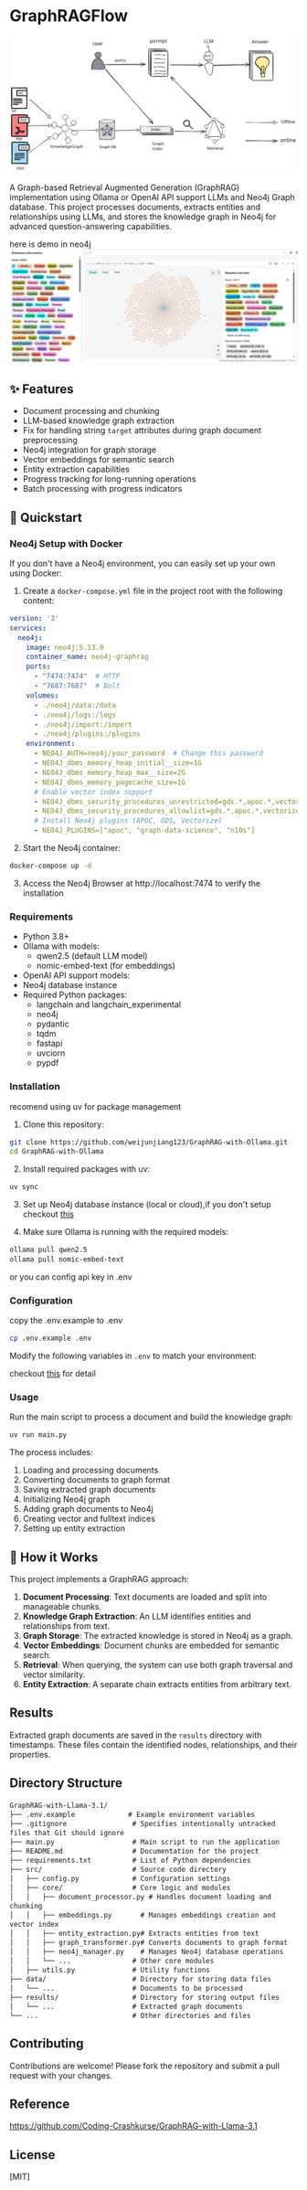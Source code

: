 # GraphRAGFlow
![images](./asset/GraphPipeline.svg)

A Graph-based Retrieval Augmented Generation (GraphRAG) implementation using Ollama or OpenAI API support LLMs and Neo4j Graph database. This project processes documents, extracts entities and relationships using LLMs, and stores the knowledge graph in Neo4j for advanced question-answering capabilities.

here is demo in neo4j
![images](./asset/show.png)

## ✨ Features

- Document processing and chunking
- LLM-based knowledge graph extraction
- Fix for handling string `target` attributes during graph document preprocessing
- Neo4j integration for graph storage
- Vector embeddings for semantic search
- Entity extraction capabilities
- Progress tracking for long-running operations
- Batch processing with progress indicators

## 🚀 Quickstart

### Neo4j Setup with Docker

If you don't have a Neo4j environment, you can easily set up your own using Docker:

1. Create a `docker-compose.yml` file in the project root with the following content:

```yaml
version: '3'
services:
  neo4j:
    image: neo4j:5.13.0
    container_name: neo4j-graphrag
    ports:
      - "7474:7474"  # HTTP
      - "7687:7687"  # Bolt
    volumes:
      - ./neo4j/data:/data
      - ./neo4j/logs:/logs
      - ./neo4j/import:/import
      - ./neo4j/plugins:/plugins
    environment:
      - NEO4J_AUTH=neo4j/your_password  # Change this password
      - NEO4J_dbms_memory_heap_initial__size=1G
      - NEO4J_dbms_memory_heap_max__size=2G
      - NEO4J_dbms_memory_pagecache_size=1G
      # Enable vector index support
      - NEO4J_dbms_security_procedures_unrestricted=gds.*,apoc.*,vectorize.*
      - NEO4J_dbms_security_procedures_allowlist=gds.*,apoc.*,vectorize.*
      # Install Neo4j plugins (APOC, GDS, Vectorize)
      - NEO4J_PLUGINS=["apoc", "graph-data-science", "n10s"]
```

2. Start the Neo4j container:

``` bash
docker-compose up -d
```

3. Access the Neo4j Browser at http://localhost:7474 to verify the installation

### Requirements

- Python 3.8+
- Ollama with models:
  - qwen2.5 (default LLM model)
  - nomic-embed-text (for embeddings)
- OpenAI API support models:
- Neo4j database instance
- Required Python packages:
  - langchain and langchain_experimental
  - neo4j
  - pydantic
  - tqdm
  - fastapi
  - uvciorn
  - pypdf


### Installation

recomend using uv for package management

1. Clone this repository:
```bash
git clone https://github.com/weijunjiang123/GraphRAG-with-Ollama.git
cd GraphRAG-with-Ollama
```

2. Install required packages with uv:
```bash
uv sync
```

3. Set up Neo4j database instance (local or cloud),if you don't setup checkout [this](#neo4j-setup-with-docker)

4. Make sure Ollama is running with the required models:

```bash
ollama pull qwen2.5
ollama pull nomic-embed-text
```

or you can config api key in .env

### Configuration

copy the .env.example to .env

```sh
cp .env.example .env
```

Modify the following variables in `.env` to match your environment: 

checkout [this](/.env.example) for detail


### Usage

Run the main script to process a document and build the knowledge graph:

```bash
uv run main.py
```

The process includes:
1. Loading and processing documents
2. Converting documents to graph format
3. Saving extracted graph documents
4. Initializing Neo4j graph
5. Adding graph documents to Neo4j
6. Creating vector and fulltext indices
7. Setting up entity extraction

## 🔧 How it Works

This project implements a GraphRAG approach:

1. **Document Processing**: Text documents are loaded and split into manageable chunks.
2. **Knowledge Graph Extraction**: An LLM identifies entities and relationships from text.
3. **Graph Storage**: The extracted knowledge is stored in Neo4j as a graph.
4. **Vector Embeddings**: Document chunks are embedded for semantic search.
5. **Retrieval**: When querying, the system can use both graph traversal and vector similarity.
6. **Entity Extraction**: A separate chain extracts entities from arbitrary text.

## Results

Extracted graph documents are saved in the `results` directory with timestamps. These files contain the identified nodes, relationships, and their properties.

## Directory Structure

```
GraphRAG-with-Llama-3.1/
├── .env.example             # Example environment variables
├── .gitignore                # Specifies intentionally untracked files that Git should ignore
├── main.py                   # Main script to run the application
├── README.md                 # Documentation for the project
├── requirements.txt          # List of Python dependencies
├── src/                      # Source code directory
│   ├── config.py             # Configuration settings
│   ├── core/                 # Core logic and modules
│   │   ├── document_processor.py # Handles document loading and chunking
│   │   ├── embeddings.py       # Manages embeddings creation and vector index
│   │   ├── entity_extraction.py# Extracts entities from text
│   │   ├── graph_transformer.py# Converts documents to graph format
│   │   ├── neo4j_manager.py    # Manages Neo4j database operations
│   │   └── ...               # Other core modules
│   ├── utils.py              # Utility functions
├── data/                     # Directory for storing data files
│   └── ...                   # Documents to be processed
├── results/                  # Directory for storing output files
│   └── ...                   # Extracted graph documents
└── ...                       # Other directories and files
```

## Contributing

Contributions are welcome! Please fork the repository and submit a pull request with your changes.

## Reference

https://github.com/Coding-Crashkurse/GraphRAG-with-Llama-3.1

## License

[MIT]
